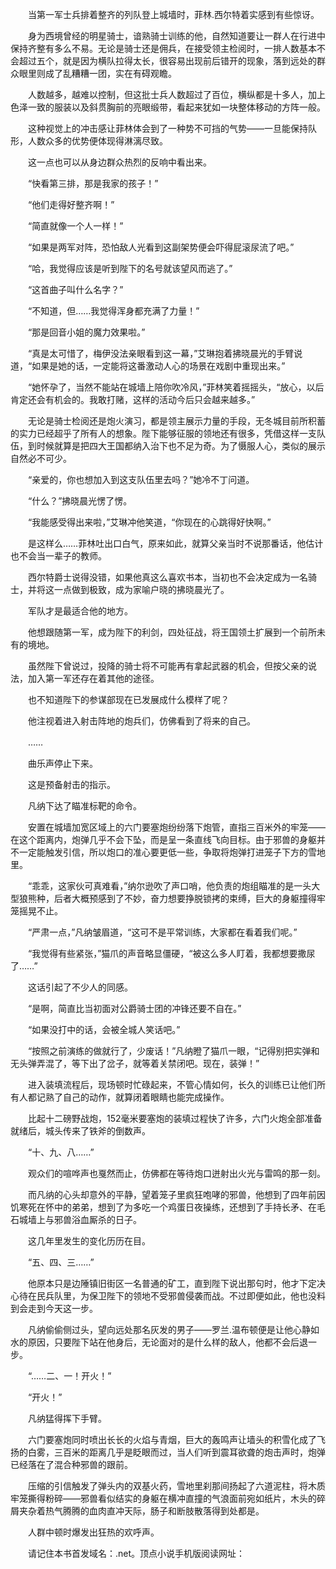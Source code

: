 　　当第一军士兵排着整齐的列队登上城墙时，菲林.西尔特着实感到有些惊讶。

　　身为西境曾经的明星骑士，谙熟骑士训练的他，自然知道要让一群人在行进中保持齐整有多么不易。无论是骑士还是佣兵，在接受领主检阅时，一排人数基本不会超过五个，就是因为横队拉得太长，很容易出现前后错开的现象，落到远处的群众眼里则成了乱糟糟一团，实在有碍观瞻。

　　人数越多，越难以控制，但这批士兵人数超过了百位，横纵都是十多人，加上色泽一致的服装以及斜贯胸前的亮眼缎带，看起来犹如一块整体移动的方阵一般。

　　这种视觉上的冲击感让菲林体会到了一种势不可挡的气势——一旦能保持队形，人数众多的优势便体现得淋漓尽致。

　　这一点也可以从身边群众热烈的反响中看出来。

　　“快看第三排，那是我家的孩子！”

　　“他们走得好整齐啊！”

　　“简直就像一个人一样！”

　　“如果是两军对阵，恐怕敌人光看到这副架势便会吓得屁滚尿流了吧。”

　　“哈，我觉得应该是听到陛下的名号就该望风而逃了。”

　　“这首曲子叫什么名字？”

　　“不知道，但……我觉得浑身都充满了力量！”

　　“那是回音小姐的魔力效果啦。”

　　“真是太可惜了，梅伊没法亲眼看到这一幕，”艾琳抱着拂晓晨光的手臂说道，“如果是她的话，一定能将这番激动人心的场景在戏剧中重现出来。”

　　“她怀孕了，当然不能站在城墙上陪你吹冷风，”菲林笑着摇摇头，“放心，以后肯定还会有机会的。我敢打赌，这样的活动今后只会越来越多。”

　　无论是骑士检阅还是炮火演习，都是领主展示力量的手段，无冬城目前所积蓄的实力已经超乎了所有人的想象。陛下能够征服的领地还有很多，凭借这样一支队伍，到时候就算是把四大王国都纳入治下也不足为奇。为了慑服人心，类似的展示自然必不可少。

　　“亲爱的，你也想加入到这支队伍里去吗？”她冷不丁问道。

　　“什么？”拂晓晨光愣了愣。

　　“我能感受得出来啦，”艾琳冲他笑道，“你现在的心跳得好快啊。”

　　是这样么……菲林吐出口白气，原来如此，就算父亲当时不说那番话，他估计也不会当一辈子的教师。

　　西尔特爵士说得没错，如果他真这么喜欢书本，当初也不会决定成为一名骑士，并将这一点做到极致，成为家喻户晓的拂晓晨光了。

　　军队才是最适合他的地方。

　　他想跟随第一军，成为陛下的利剑，四处征战，将王国领土扩展到一个前所未有的境地。

　　虽然陛下曾说过，投降的骑士将不可能再有拿起武器的机会，但按父亲的说法，加入第一军还存在着其他的途径。

　　也不知道陛下的参谋部现在已发展成什么模样了呢？

　　他注视着进入射击阵地的炮兵们，仿佛看到了将来的自己。

　　……

　　曲乐声停止下来。

　　这是预备射击的指示。

　　凡纳下达了瞄准标靶的命令。

　　安置在城墙加宽区域上的六门要塞炮纷纷落下炮管，直指三百米外的牢笼——在这个距离内，炮弹几乎不会下坠，而是呈一条直线飞向目标。由于邪兽的身躯并不一定能触发引信，所以炮口的准心要更低一些，争取将炮弹打进笼子下方的雪地里。

　　“乖乖，这家伙可真难看，”纳尔逊吹了声口哨，他负责的炮组瞄准的是一头大型狼熊种，后者大概预感到了不妙，奋力想要挣脱锁拷的束缚，巨大的身躯撞得牢笼摇晃不止。

　　“严肃一点，”凡纳皱眉道，“这可不是平常训练，大家都在看着我们呢。”

　　“我觉得有些紧张，”猫爪的声音略显僵硬，“被这么多人盯着，我都想要撒尿了……”

　　这话引起了不少人的同感。

　　“是啊，简直比当初面对公爵骑士团的冲锋还要不自在。”

　　“如果没打中的话，会被全城人笑话吧。”

　　“按照之前演练的做就行了，少废话！”凡纳瞪了猫爪一眼，“记得别把实弹和无头弹弄混了，等下出了岔子，就等着关禁闭吧。现在，装弹！”

　　进入装填流程后，现场顿时忙碌起来，不管心情如何，长久的训练已让他们所有人都记熟了自己的动作，就算闭着眼睛也能完成操作。

　　比起十二磅野战炮，152毫米要塞炮的装填过程快了许多，六门火炮全部准备就绪后，城头传来了铁斧的倒数声。

　　“十、九、八……”

　　观众们的喧哗声也戛然而止，仿佛都在等待炮口迸射出火光与雷鸣的那一刻。

　　而凡纳的心头却意外的平静，望着笼子里疯狂咆哮的邪兽，他想到了四年前因饥寒死在怀中的弟弟，想到了为多吃一个鸡蛋日夜操练，还想到了手持长矛、在毛石城墙上与邪兽浴血厮杀的日子。

　　这几年里发生的变化历历在目。

　　“五、四、三……”

　　他原本只是边陲镇旧街区一名普通的矿工，直到陛下说出那句时，他才下定决心待在民兵队里，为保卫陛下的领地不受邪兽侵袭而战。不过即便如此，他也没料到会走到今天这一步。

　　凡纳偷偷侧过头，望向远处那名灰发的男子——罗兰.温布顿便是让他心静如水的原因，只要陛下站在他身后，无论面对的是什么样的敌人，他都不会后退一步。

　　“……二、一！开火！”

　　“开火！”

　　凡纳猛得挥下手臂。

　　六门要塞炮同时喷出长长的火焰与青烟，巨大的轰鸣声让墙头的积雪化成了飞扬的白雾，三百米的距离几乎是眨眼而过，当人们听到震耳欲聋的炮击声时，炮弹已经落在了混合种邪兽的跟前。

　　压缩的引信触发了弹头内的双基火药，雪地里刹那间扬起了六道泥柱，将木质牢笼撕得粉碎——邪兽看似结实的身躯在横冲直撞的气浪面前宛如纸片，木头的碎屑夹杂着热气腾腾的血肉直冲天际，肠子和断肢散落得到处都是。

　　人群中顿时爆发出狂热的欢呼声。

　　请记住本书首发域名：.net。顶点小说手机版阅读网址：
